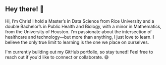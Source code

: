 ## Hey there! 👋

Hi, I’m Chris! I hold a Master’s in Data Science from Rice University and a double Bachelor’s in Public Health and Biology, with a minor in Mathematics, from the University of Houston. I'm passionate about the intersection of healthcare and technology—but more than anything, I just love to learn. I believe the only true limit to learning is the one we place on ourselves.

I'm currently building out my GitHub portfolio, so stay tuned! Feel free to reach out if you'd like to connect or collaborate. 😄
<!--
**captainkeemo/captainkeemo** is a ✨ _special_ ✨ repository because its `README.md` (this file) appears on your GitHub profile.

Here are some ideas to get you started:

- 🔭 I’m currently working on ...
- 🌱 I’m currently learning ...
- 👯 I’m looking to collaborate on ...
- 🤔 I’m looking for help with ...
- 💬 Ask me about ...
- 📫 How to reach me: ...
- 😄 Pronouns: ...
- ⚡ Fun fact: ...
-->
